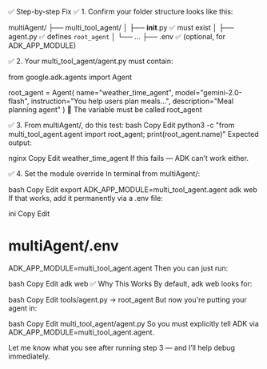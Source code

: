 ✅ Step-by-step Fix
✅ 1. Confirm your folder structure looks like this:

multiAgent/
├── multi_tool_agent/
│   ├── __init__.py         ✅ must exist
│   ├── agent.py            ✅ defines `root_agent`
│   └── ...
├── .env                    ✅ (optional, for ADK_APP_MODULE)


✅ 2. Your multi_tool_agent/agent.py must contain:

from google.adk.agents import Agent

root_agent = Agent(
    name="weather_time_agent",
    model="gemini-2.0-flash",
    instruction="You help users plan meals...",
    description="Meal planning agent"
)
🔁 The variable must be called root_agent

✅ 3. From multiAgent/, do this test:
bash
Copy
Edit
python3 -c "from multi_tool_agent.agent import root_agent; print(root_agent.name)"
Expected output:

nginx
Copy
Edit
weather_time_agent
If this fails — ADK can’t work either.

✅ 4. Set the module override
In terminal from multiAgent/:

bash
Copy
Edit
export ADK_APP_MODULE=multi_tool_agent.agent
adk web
If that works, add it permanently via a .env file:

ini
Copy
Edit
# multiAgent/.env
ADK_APP_MODULE=multi_tool_agent.agent
Then you can just run:

bash
Copy
Edit
adk web
✅ Why This Works
By default, adk web looks for:

bash
Copy
Edit
tools/agent.py → root_agent
But now you're putting your agent in:

bash
Copy
Edit
multi_tool_agent/agent.py
So you must explicitly tell ADK via ADK_APP_MODULE=multi_tool_agent.agent.

Let me know what you see after running step 3 — and I’ll help debug immediately.
